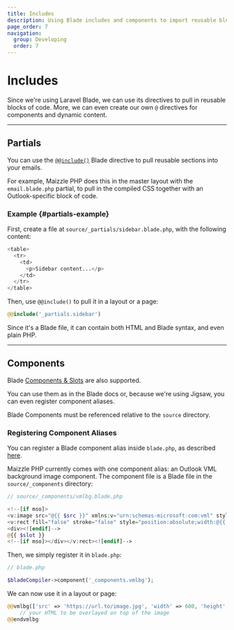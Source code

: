 ```yaml
---
title: Includes
description: Using Blade includes and components to import reusable blocks of email code in Maizzle PHP
page_order: 7
navigation:
  group: Developing
  order: 7
---
```


# Includes

Since we're using Laravel Blade, we can use its directives to pull in reusable blocks of code.
More, we can even create our own `@` directives for components and dynamic content.

---

## Partials

You can use the [`@@include()`](https://laravel.com/docs/5.7/blade#including-sub-views) Blade directive to pull reusable sections into your emails.

For example, Maizzle PHP does this in the master layout with the `email.blade.php` partial, to pull in the compiled CSS together with an Outlook-specific block of code.

### Example {#partials-example}

First, create a file at `source/_partials/sidebar.blade.php`, with the following content:

```php
<table>
  <tr>
    <td>
      <p>Sidebar content...</p>
    </td>
  </tr>
</table>
```

Then, use `@@include()` to pull it in a layout or a page:

```php
@@include('_partials.sidebar')
```
<div class="bg-grey-lightest border-l-4 border-blue p-4 mb-4" role="alert">
  <div class="text-grey-darker">Since it's a Blade file, it can contain both HTML and Blade syntax, and even plain PHP.</div>
</div>


---

## Components

Blade [Components & Slots](https://laravel.com/docs/5.7/blade#components-and-slots) are also supported.

You can use them as in the Blade docs or, because we're using Jigsaw, you can even register component aliases.

<div class="bg-grey-lightest border-l-4 border-orange p-4 mb-4" role="alert">
  <div class="text-grey-darker">Blade Components must be referenced relative to the <code>source</code> directory.</div>
</div>

### Registering Component Aliases

You can register a Blade component alias inside `blade.php`, as described [here](https://github.com/tightenco/jigsaw/pull/204).

Maizzle PHP currently comes with one component alias: an Outlook VML background image component.
The component file is a Blade file in the `source/_components` directory:

```php
// source/_components/vmlbg.blade.php

<!--[if mso]>
<v:image src="@{{ $src }}" xmlns:v="urn:schemas-microsoft-com:vml" style="width:@{{ $width }}px;height:@{{ $height }}px;" />
<v:rect fill="false" stroke="false" style="position:absolute;width:@{{ $width }}px;height:@{{ $height }}px;">
<div><![endif]-->
@{{ $slot }}
<!--[if mso]></div></v:rect><![endif]-->
```

Then, we simply register it in `blade.php`:

```php
// blade.php

$bladeCompiler->component('_components.vmlbg');
```

We can now use it in a layout or page:

```php
@@vmlbg(['src' => 'https://url.to/image.jpg', 'width' => 600, 'height' => 400])
    // your HTML to be overlayed on top of the image
@@endvmlbg
```





